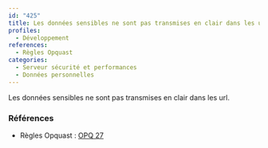 ```yaml
---
id: "425"
title: Les données sensibles ne sont pas transmises en clair dans les url.
profiles:
  - Développement
references:
  - Règles Opquast
categories:
  - Serveur sécurité et performances
  - Données personnelles
---
```


Les données sensibles ne sont pas transmises en clair dans les url.

### Références

*   Règles Opquast : [OPQ 27](https://checklists.opquast.com/fr/assurance-qualite-web/les-donnees-sensibles-ne-sont-pas-transmises-en-clair-dans-les-url)

